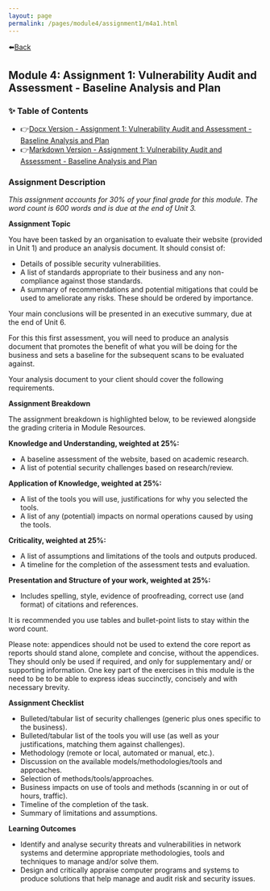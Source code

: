 ```yaml
---
layout: page
permalink: /pages/module4/assignment1/m4a1.html
---
```


⬅️[Back](/pages/module4.html)

## Module 4: Assignment 1: Vulnerability Audit and Assessment - Baseline Analysis and Plan

### ✨ Table of Contents

- 👉[Docx Version - Assignment 1: Vulnerability Audit and Assessment - Baseline Analysis and Plan](/pages/module4/assignment1/TW_Copperplate_VulnerabilityAssessment_M4A1.docx)
- 👉[Markdown Version - Assignment 1: Vulnerability Audit and Assessment - Baseline Analysis and Plan](/pages/module4/assignment1/tw-copperplate-vulnerabilityassessment-m4a1.html)

### Assignment Description

*This assignment accounts for 30% of your final grade for this module. The word count is 600 words and is due at the end of Unit 3.*

**Assignment Topic**

You have been tasked by an organisation to evaluate their website (provided in Unit 1) and produce an analysis document. It should consist of:
- Details of possible security vulnerabilities.
- A list of standards appropriate to their business and any non-compliance against those standards.
- A summary of recommendations and potential mitigations that could be used to ameliorate any risks. These should be ordered by importance.

Your main conclusions will be presented in an executive summary, due at the end of Unit 6.

For this this first assessment, you will need to produce an analysis document that promotes the benefit of what you will be doing for the business and sets a baseline for the subsequent scans to be evaluated against.

Your analysis document to your client should cover the following requirements.

**Assignment Breakdown**

The assignment breakdown is highlighted below, to be reviewed alongside the grading criteria in Module Resources.

**Knowledge and Understanding, weighted at 25%:**
- A baseline assessment of the website, based on academic research.
- A list of potential security challenges based on research/review.

**Application of Knowledge, weighted at 25%:**
- A list of the tools you will use, justifications for why you selected the tools.
- A list of any (potential) impacts on normal operations caused by using the tools.

**Criticality, weighted at 25%:**
- A list of assumptions and limitations of the tools and outputs produced.
- A timeline for the completion of the assessment tests and evaluation.

**Presentation and Structure of your work, weighted at 25%:**
- Includes spelling, style, evidence of proofreading, correct use (and format) of citations and references.

It is recommended you use tables and bullet-point lists to stay within the word count.

Please note: appendices should not be used to extend the core report as reports should stand alone, complete and concise, without the appendices. They should only be used if required, and only for supplementary and/ or supporting information. One key part of the exercises in this module is the need to be to be able to express ideas succinctly, concisely and with necessary brevity.

**Assignment Checklist**
- Bulleted/tabular list of security challenges (generic plus ones specific to the business).
- Bulleted/tabular list of the tools you will use (as well as your justifications, matching them against challenges).
- Methodology (remote or local, automated or manual, etc.).
- Discussion on the available models/methodologies/tools and approaches.
- Selection of methods/tools/approaches.
- Business impacts on use of tools and methods (scanning in or out of hours, traffic).
- Timeline of the completion of the task.
- Summary of limitations and assumptions.

**Learning Outcomes**
- Identify and analyse security threats and vulnerabilities in network systems and determine appropriate methodologies, tools and techniques to manage and/or solve them.
- Design and critically appraise computer programs and systems to produce solutions that help manage and audit risk and security issues.
